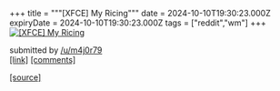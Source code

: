 +++
title = """[XFCE] My Ricing"""
date = 2024-10-10T19:30:23.000Z
expiryDate = 2024-10-10T19:30:23.000Z
tags = ["reddit","wm"]
+++
[![[XFCE] My Ricing ](https://preview.redd.it/qp4jrogbdztd1.png?width=640&crop=smart&auto=webp&s=0b41d68806e85ceb5a49465ff078df0f6ff8152c "[XFCE] My Ricing ")](https://www.reddit.com/r/unixporn/comments/1g0r1fv/xfce_my_ricing/)

submitted by [/u/m4j0r79](https://www.reddit.com/user/m4j0r79)  
[\[link\]](https://i.redd.it/qp4jrogbdztd1.png) [\[comments\]](https://www.reddit.com/r/unixporn/comments/1g0r1fv/xfce_my_ricing/)

[[source]](https://www.reddit.com/r/unixporn/comments/1g0r1fv/xfce_my_ricing/)
